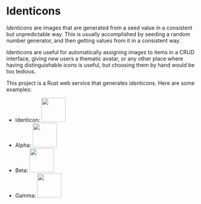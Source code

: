 # Identicons

*Identicons* are images that are generated from a seed value in a
consistent but unpredictable way. This is usually accomplished by
seeding a random number generator, and then getting values from it in
a consistent way.

Identicons are useful for automatically assigning images to items in a
CRUD interface, giving new users a thematic avatar, or any other place
where having distinguishable icons is useful, but choosing them by
hand would be too tedious.

This project is a Rust web service that generates identicons. Here are
some examples:

* Identicon: <a href="https://identicons.appspot.com/i/shield/v1/Identicon.svg"><img src="https://identicons.appspot.com/i/shield/v1/Identicon.svg" width="64"></a>
* Alpha: <a href="https://identicons.appspot.com/i/shield/v1/Alpha.svg"><img src="https://identicons.appspot.com/i/shield/v1/Alpha.svg" width="64"></a>
* Beta: <a href="https://identicons.appspot.com/i/shield/v1/Beta.svg"><img src="https://identicons.appspot.com/i/shield/v1/Beta.svg" width="64"></a>
* Gamma: <a href="https://identicons.appspot.com/i/shield/v1/Gamma.svg"><img src="https://identicons.appspot.com/i/shield/v1/Gamma.svg" width="64"></a>

